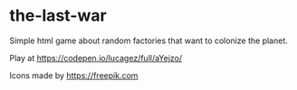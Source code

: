 # the-last-war
Simple html game about random factories that want to colonize the planet.

Play at https://codepen.io/lucagez/full/aYejzo/


Icons made by https://freepik.com
